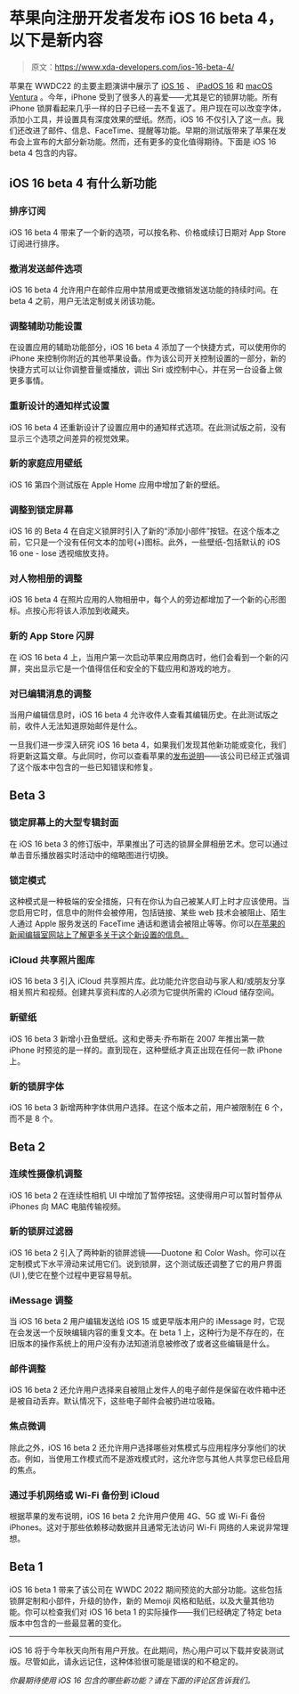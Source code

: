 # 苹果向注册开发者发布 iOS 16 beta 4，以下是新内容

> 原文：<https://www.xda-developers.com/ios-16-beta-4/>

苹果在 WWDC22 的主要主题演讲中展示了 [iOS 16](http://xda-developers.com/ios-16) 、 [iPadOS 16](http://xda-developers.com/ipados-16) 和 [macOS Ventura](http://xda-developers.com/macos-ventura) 。今年，iPhone 受到了很多人的喜爱——尤其是它的锁屏功能。所有 iPhone 锁屏看起来几乎一样的日子已经一去不复返了。用户现在可以改变字体，添加小工具，并设置具有深度效果的壁纸。然而，iOS 16 不仅引入了这一点。我们还改进了邮件、信息、FaceTime、提醒等功能。早期的测试版带来了苹果在发布会上宣布的大部分新功能。然而，还有更多的变化值得期待。下面是 iOS 16 beta 4 包含的内容。

## iOS 16 beta 4 有什么新功能

### 排序订阅

iOS 16 beta 4 带来了一个新的选项，可以按名称、价格或续订日期对 App Store 订阅进行排序。

### 撤消发送邮件选项

iOS 16 beta 4 允许用户在邮件应用中禁用或更改撤销发送功能的持续时间。在 beta 4 之前，用户无法定制或关闭该功能。

### 调整辅助功能设置

在设置应用的辅助功能部分，iOS 16 beta 4 添加了一个快捷方式，可以使用你的 iPhone 来控制你附近的其他苹果设备。作为该公司开关控制设置的一部分，新的快捷方式可以让你调整音量或播放，调出 Siri 或控制中心，并在另一台设备上做更多事情。

### 重新设计的通知样式设置

iOS 16 beta 4 还重新设计了设置应用中的通知样式选项。在此测试版之前，没有显示三个选项之间差异的视觉效果。

### 新的家庭应用壁纸

iOS 16 第四个测试版在 Apple Home 应用中增加了新的壁纸。

### 调整到锁定屏幕

iOS 16 的 Beta 4 在自定义锁屏时引入了新的“添加小部件”按钮。在这个版本之前，它只是一个没有任何文本的加号(+)图标。此外，一些壁纸-包括默认的 iOS 16 one - lose 透视缩放支持。

### 对人物相册的调整

iOS 16 beta 4 在照片应用的人物相册中，每个人的旁边都增加了一个新的心形图标。点按心形将该人添加到收藏夹。

### 新的 App Store 闪屏

在 iOS 16 beta 4 上，当用户第一次启动苹果应用商店时，他们会看到一个新的闪屏，突出显示它是一个值得信任和安全的下载应用和游戏的地方。

### 对已编辑消息的调整

当用户编辑信息时，iOS 16 beta 4 允许收件人查看其编辑历史。在此测试版之前，收件人无法知道原始邮件是什么。

一旦我们进一步深入研究 iOS 16 beta 4，如果我们发现其他新功能或变化，我们将更新这篇文章。与此同时，你可以查看苹果的[发布说明](https://developer.apple.com/documentation/ios-ipados-release-notes/ios-ipados-16-release-notes)——该公司已经正式强调了这个版本中包含的一些已知错误和修复。

## Beta 3

### 锁定屏幕上的大型专辑封面

在 iOS 16 beta 3 的修订版中，苹果推出了可选的锁屏全屏相册艺术。您可以通过单击音乐播放器实时活动中的缩略图进行切换。

### 锁定模式

这种模式是一种极端的安全措施，只有在你认为自己被某人盯上时才应该使用。当您启用它时，信息中的附件会被停用，包括链接、某些 web 技术会被阻止、陌生人通过 Apple 服务发送的 FaceTime 通话和邀请会被阻止等等。你可以[在苹果的新闻编辑室网站上了解更多关于这个新设置的信息。](https://www.apple.com/newsroom/2022/07/apple-expands-commitment-to-protect-users-from-mercenary-spyware/)

### iCloud 共享照片图库

iOS 16 beta 3 引入 iCloud 共享照片库。此功能允许您自动与家人和/或朋友分享相关照片和视频。创建共享资料库的人必须为它提供所需的 iCloud 储存空间。

### 新壁纸

iOS 16 beta 3 新增小丑鱼壁纸。这和史蒂夫·乔布斯在 2007 年推出第一款 iPhone 时预览的是一样的。直到现在，这种壁纸才真正出现在任何一款 iPhone 上。

### 新的锁屏字体

iOS 16 beta 3 新增两种字体供用户选择。在这个版本之前，用户被限制在 6 个，而不是 8 个。

## Beta 2

### 连续性摄像机调整

iOS 16 beta 2 在连续性相机 UI 中增加了暂停按钮。这使得用户可以暂时暂停从 iPhones 向 MAC 电脑传输视频。

### 新的锁屏过滤器

iOS 16 beta 2 引入了两种新的锁屏滤镜——Duotone 和 Color Wash。你可以在定制模式下水平滑动来试用它们。说到锁屏，这个测试版还调整了它的用户界面(UI ),使它在整个过程中更容易导航。

### iMessage 调整

当 iOS 16 beta 2 用户编辑发送给 iOS 15 或更早版本用户的 iMessage 时，它现在会发送一个反映编辑内容的重复文本。在 beta 1 上，这种行为是不存在的，在旧版本的操作系统上的用户没有办法知道消息被修改了或者这些编辑是什么。

### 邮件调整

iOS 16 beta 2 还允许用户选择来自被阻止发件人的电子邮件是保留在收件箱中还是被自动丢弃。默认情况下，这些电子邮件会被扔进垃圾箱。

### 焦点微调

除此之外，iOS 16 beta 2 还允许用户选择哪些对焦模式与应用程序分享他们的状态。例如，当使用工作模式而不是游戏模式时，这允许您与其他人共享您已经启用的焦点。

### 通过手机网络或 Wi-Fi 备份到 iCloud

根据苹果的发布说明，iOS 16 beta 2 允许用户使用 4G、5G 或 Wi-Fi 备份 iPhones。这对于那些依赖移动数据并且通常无法访问 Wi-Fi 网络的人来说非常理想。

## Beta 1

iOS 16 beta 1 带来了该公司在 WWDC 2022 期间预览的大部分功能。这些包括锁屏定制和小部件，升级的协作，新的 Memoji 风格和贴纸，以及大量其他功能。你可以检查我们对 iOS 16 beta 1 的实际操作——我们已经确定了特定 beta 版本中包含的一些最显著的变化。

* * *

iOS 16 将于今年秋天向所有用户开放。在此期间，热心用户可以下载并安装测试版。尽管如此，请永远记住，这种体验很可能是错误的和不稳定的。

*你最期待使用 iOS 16 包含的哪些新功能？请在下面的评论区告诉我们。*